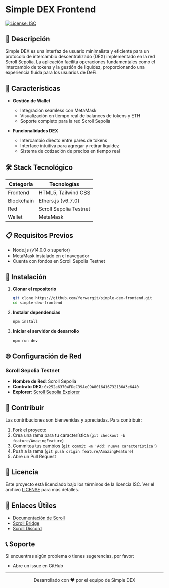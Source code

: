 # Simple DEX Frontend



[![License: ISC](https://img.shields.io/badge/License-ISC-blue.svg)](https://opensource.org/licenses/ISC)

## 📝 Descripción

Simple DEX es una interfaz de usuario minimalista y eficiente para un protocolo de intercambio descentralizado (DEX) implementado en la red Scroll Sepolia. La aplicación facilita operaciones fundamentales como el intercambio de tokens y la gestión de liquidez, proporcionando una experiencia fluida para los usuarios de DeFi.

## 🚀 Características

- **Gestión de Wallet**
  - Integración seamless con MetaMask
  - Visualización en tiempo real de balances de tokens y ETH
  - Soporte completo para la red Scroll Sepolia

- **Funcionalidades DEX**
  - Intercambio directo entre pares de tokens
  - Interface intuitiva para agregar y retirar liquidez
  - Sistema de cotización de precios en tiempo real

## 🛠️ Stack Tecnológico

| Categoría | Tecnologías |
|-----------|-------------|
| Frontend | HTML5, Tailwind CSS |
| Blockchain | Ethers.js (v6.7.0) |
| Red | Scroll Sepolia Testnet |
| Wallet | MetaMask |

## 📋 Requisitos Previos

- Node.js (v14.0.0 o superior)
- MetaMask instalado en el navegador
- Cuenta con fondos en Scroll Sepolia Testnet

## 🔧 Instalación

1. **Clonar el repositorio**
   ```bash
   git clone https://github.com/ferwargit/simple-dex-frontend.git
   cd simple-dex-frontend
   ```

2. **Instalar dependencias**
   ```bash
   npm install
   ```

3. **Iniciar el servidor de desarrollo**
   ```bash
   npm run dev
   ```

## 🌐 Configuración de Red

### Scroll Sepolia Testnet

- **Nombre de Red**: Scroll Sepolia
- **Contrato DEX**: `0x252a63704FDeC39AeC9A8016416732136A3e6440`
- **Explorer**: [Scroll Sepolia Explorer](https://sepolia.scrollscan.dev/)

## 🤝 Contribuir

Las contribuciones son bienvenidas y apreciadas. Para contribuir:

1. Fork el proyecto
2. Crea una rama para tu característica (`git checkout -b feature/AmazingFeature`)
3. Commitea tus cambios (`git commit -m 'Add: nueva característica'`)
4. Push a la rama (`git push origin feature/AmazingFeature`)
5. Abre un Pull Request

## 📝 Licencia

Este proyecto está licenciado bajo los términos de la licencia ISC. Ver el archivo [LICENSE](LICENSE) para más detalles.

## 🔗 Enlaces Útiles

- [Documentación de Scroll](https://docs.scroll.io/)
- [Scroll Bridge](https://scroll.io/bridge)
- [Scroll Discord](https://discord.gg/scroll)

## 📞 Soporte

Si encuentras algún problema o tienes sugerencias, por favor:
- Abre un issue en GitHub


---

<p align="center">
  Desarrollado con ❤️ por el equipo de Simple DEX
</p>